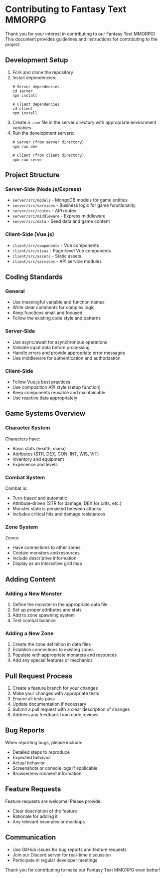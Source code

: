 # Contributing to Fantasy Text MMORPG

Thank you for your interest in contributing to our Fantasy Text MMORPG! This document provides guidelines and instructions for contributing to the project.

## Development Setup

1. Fork and clone the repository
2. Install dependencies:
   ```
   # Server dependencies
   cd server
   npm install
   
   # Client dependencies
   cd client
   npm install
   ```
3. Create a `.env` file in the server directory with appropriate environment variables
4. Run the development servers:
   ```
   # Server (from server directory)
   npm run dev
   
   # Client (from client directory)
   npm run serve
   ```

## Project Structure

### Server-Side (Node.js/Express)

- `server/src/models` - MongoDB models for game entities
- `server/src/services` - Business logic for game functionality
- `server/src/routes` - API routes
- `server/src/middleware` - Express middleware
- `server/src/data` - Seed data and game content

### Client-Side (Vue.js)

- `client/src/components` - Vue components
- `client/src/views` - Page-level Vue components
- `client/src/assets` - Static assets
- `client/src/services` - API service modules

## Coding Standards

### General

- Use meaningful variable and function names
- Write clear comments for complex logic
- Keep functions small and focused
- Follow the existing code style and patterns

### Server-Side

- Use async/await for asynchronous operations
- Validate input data before processing
- Handle errors and provide appropriate error messages
- Use middleware for authentication and authorization

### Client-Side

- Follow Vue.js best practices
- Use composition API style (setup function)
- Keep components reusable and maintainable
- Use reactive data appropriately

## Game Systems Overview

### Character System

Characters have:
- Basic stats (health, mana)
- Attributes (STR, DEX, CON, INT, WIS, VIT)
- Inventory and equipment
- Experience and levels

### Combat System

Combat is:
- Turn-based and automatic
- Attribute-driven (STR for damage, DEX for crits, etc.)
- Monster state is persisted between attacks
- Includes critical hits and damage resistances

### Zone System

Zones:
- Have connections to other zones
- Contain monsters and resources
- Include descriptive information
- Display as an interactive grid map

## Adding Content

### Adding a New Monster

1. Define the monster in the appropriate data file
2. Set up proper attributes and stats
3. Add to zone spawning system
4. Test combat balance

### Adding a New Zone

1. Create the zone definition in data files
2. Establish connections to existing zones
3. Populate with appropriate monsters and resources
4. Add any special features or mechanics

## Pull Request Process

1. Create a feature branch for your changes
2. Make your changes with appropriate tests
3. Ensure all tests pass
4. Update documentation if necessary
5. Submit a pull request with a clear description of changes
6. Address any feedback from code reviews

## Bug Reports

When reporting bugs, please include:
- Detailed steps to reproduce
- Expected behavior
- Actual behavior
- Screenshots or console logs if applicable
- Browser/environment information

## Feature Requests

Feature requests are welcome! Please provide:
- Clear description of the feature
- Rationale for adding it
- Any relevant examples or mockups

## Communication

- Use GitHub issues for bug reports and feature requests
- Join our Discord server for real-time discussion
- Participate in regular developer meetings

Thank you for contributing to make our Fantasy Text MMORPG even better! 